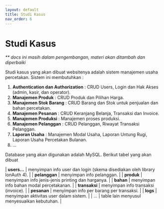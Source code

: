 ```yaml
---
layout: default
title: Studi Kasus
nav_order: 6
---
```


<!-- markdownlint-disable MD025 MD036 -->

# Studi Kasus

_\*\* docs ini masih dalam pengembangan, materi akan ditambah dan diperbaiki_

Studi kasus yang akan dibuat websitenya adalah sistem manajemen usaha percetakan. Sistem ini membutuhkan :

1. **Authentication dan Authorization** : CRUD Users, Login dan Hak Akses (admin, kasir, dan operator).
2. **Manajemen Produk** : CRUD Produk dan Pilihan Harga.
3. **Manajemen Stok Barang** : CRUD Barang dan Stok untuk penjualan dan bahan percetakan.
4. **Manajemen Pesanan** : CRUD Keranjang Belanja, Transaksi dan Invoice.
5. **Manajemen Produksi** : Manajemen proses produksi.
6. **Manajemen Pelanggan** : CRUD Pelanggan, Riwayat Transaksi Pelanggan.
7. **Laporan Usaha** : Manajemen Modal Usaha, Laporan Untung Rugi, Laporan Usaha Percetakan Bulanan.
8. ...

Database yang akan digunakan adalah MySQL. Berikut tabel yang akan dibuat

| **users...** | menyimpan info user dan login (skema disediakan oleh library IonAuth 4). |
| **pelanggan** | menyimpan info pelanggan. |
| **produk** | menyimpan info jenis-jenis printing dan harganya. |
| **bahan** | menyimpan info bahan modal percetakanan. |
| **transaksi** | menyimpan info transaksi (invoice). |
| **pesanan** | menyimpan info per barang per transaksi. |
| **logs** | menyimpan aktivitas user dalam sistem. |
| ... | table lain menyusul menyesuaikan kebutuhan. |

